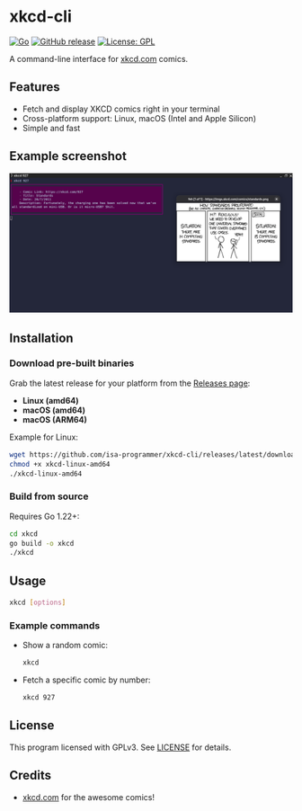 # xkcd-cli

[![Go](https://img.shields.io/badge/Go-1.22-blue)](https://golang.org)
[![GitHub release](https://img.shields.io/github/v/release/isa-programmer/xkcd-cli)](https://github.com/isa-programmer/xkcd-cli/releases)
[![License: GPL](https://img.shields.io/badge/License-GPL-blue.svg)](LICENSE)

A command-line interface for [xkcd.com](https://xkcd.com/) comics.

## Features

- Fetch and display XKCD comics right in your terminal
- Cross-platform support: Linux, macOS (Intel and Apple Silicon)
- Simple and fast


## Example screenshot
![Screenshot of xkcd-cli in action](assets/example.png)

## Installation

### Download pre-built binaries

Grab the latest release for your platform from the [Releases page](https://github.com/isa-programmer/xkcd-cli/releases):
- **Linux (amd64)**
- **macOS (amd64)**
- **macOS (ARM64)**

Example for Linux:

```sh
wget https://github.com/isa-programmer/xkcd-cli/releases/latest/download/xkcd-linux-amd64
chmod +x xkcd-linux-amd64
./xkcd-linux-amd64
```

### Build from source

Requires Go 1.22+:

```sh
cd xkcd
go build -o xkcd
./xkcd
```

## Usage

```sh
xkcd [options]
```

### Example commands

- Show a random comic:

  ```sh
  xkcd
  ```

- Fetch a specific comic by number:

  ```sh
  xkcd 927
  ```

## License

This program licensed with GPLv3. See [LICENSE](LICENSE) for details.

## Credits

- [xkcd.com](https://xkcd.com/) for the awesome comics!
